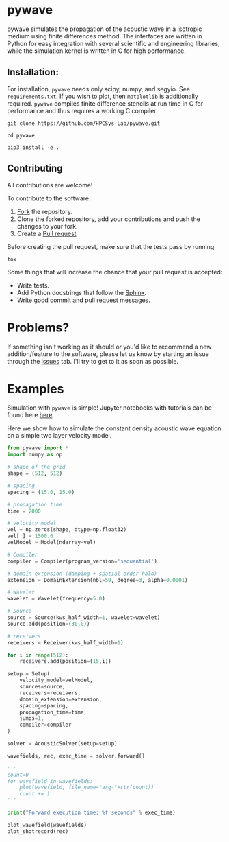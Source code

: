 # pywave

pywave simulates the propagation of the acoustic wave in a isotropic medium using finite differences method. The interfaces are written in Python for easy integration with several scientific and engineering libraries, while the simulation kernel is written in C for high performance.    

## Installation:

For installation, `pywave` needs only scipy, numpy, and segyio. See `requirements.txt`. If you wish to plot, then `matplotlib` is additionally required. `pywave` compiles finite difference stencils at run time in C for performance and thus requires a working C compiler.

`git clone https://github.com/HPCSys-Lab/pywave.git`

`cd pywave`

`pip3 install -e .`


## Contributing

All contributions are welcome!

To contribute to the software:

1. [Fork](https://docs.github.com/en/free-pro-team@latest/github/getting-started-with-github/fork-a-repo) the repository.
2. Clone the forked repository, add your contributions and push the changes to your fork.
3. Create a [Pull request](https://github.com/HPCSys-Lab/pywave/pulls)

Before creating the pull request, make sure that the tests pass by running
```
tox
```
Some things that will increase the chance that your pull request is accepted:
-  Write tests.
- Add Python docstrings that follow the [Sphinx](https://sphinx-rtd-tutorial.readthedocs.io/en/latest/docstrings.html).
- Write good commit and pull request messages.


[style]: https://sphinx-rtd-tutorial.readthedocs.io/en/latest/docstrings.html

Problems?
==========

If something isn't working as it should or you'd like to recommend a new addition/feature to the software, please let us know by starting an issue through the [issues](https://github.com/HPCSys-Lab/pywave/issues) tab. I'll try to get to it as soon as possible.

Examples
========

Simulation with `pywave` is simple! Jupyter notebooks with tutorials can be found here [here](https://github.com/HPCSys-Lab/pywave/tree/master/tutorial).

Here we show how to simulate the constant density acoustic wave equation on a simple two layer velocity model. 
```python
from pywave import *
import numpy as np

# shape of the grid
shape = (512, 512)

# spacing
spacing = (15.0, 15.0)

# propagation time
time = 2000

# Velocity model
vel = np.zeros(shape, dtype=np.float32)
vel[:] = 1500.0
velModel = Model(ndarray=vel)

# Compiler
compiler = Compiler(program_version='sequential')

# domain extension (damping + spatial order halo)
extension = DomainExtension(nbl=50, degree=3, alpha=0.0001)

# Wavelet
wavelet = Wavelet(frequency=5.0)

# Source
source = Source(kws_half_width=1, wavelet=wavelet)
source.add(position=(30,0))

# receivers
receivers = Receiver(kws_half_width=1)

for i in range(512):
    receivers.add(position=(15,i))

setup = Setup(
    velocity_model=velModel,
    sources=source,
    receivers=receivers,
    domain_extension=extension,
    spacing=spacing,
    propagation_time=time,
    jumps=1,
    compiler=compiler
)

solver = AcousticSolver(setup=setup)

wavefields, rec, exec_time = solver.forward()

'''
count=0
for wavefield in wavefields:
    plot(wavefield, file_name="arq-"+str(count))
    count += 1
'''

print("Forward execution time: %f seconds" % exec_time)

plot_wavefield(wavefields)
plot_shotrecord(rec)
```
